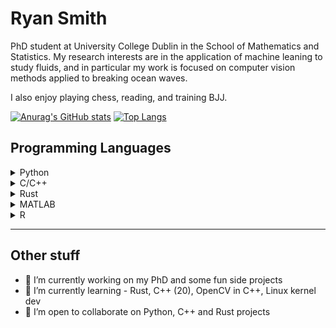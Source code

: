 # Ryan Smith

PhD student at University College Dublin in the School of Mathematics and Statistics. My research interests are in the application of machine leaning to study fluids, and in particular my work is focused on computer vision methods applied to breaking ocean waves.

I also enjoy playing chess, reading, and training BJJ.


[![Anurag's GitHub stats](https://github-readme-stats.vercel.app/api?username=ryan597&count_private=true&theme=onedark&show_icons=true)](https://github.com/ryan597/github-readme-stats)
[![Top Langs](https://github-readme-stats.vercel.app/api/top-langs/?username=ryan597&layout=compact&theme=onedark&langs_count=6&hide=Vim%20Script,Jupyter%20Notebook,matlab,Objective-C)](https://github.com/ryan597/github-readme-stats)


## Programming Languages

<details>
<summary>Python</summary>

- Pytorch
- Tensorflow
- SciKit-Learn
- Pandas
- Numpy
- Image analysis
- OpenCV
- Matplotlib/Seaborn/Plotly
- Object Oriented Programming

</details>

<details>
<summary>C/C++</summary>

- Fluid Simulation (C)
- Object Oriented Programming (C++)
- OpenCV (C++)
- MakeFiles, CMake, Meson/Ninja

</details>

<details>
<summary>Rust</summary>

- (In progress)...

</details>

<details>
<summary>MATLAB</summary>

- Scientific programming and scripting

</details>

<details>
<summary>R</summary>

- Statistical and exploratory data analysis
- Experience teaching R programming for University undergraduates for Statistics modules

</details>

---

## Other stuff

- 🔭 I’m currently working on my PhD and some fun side projects
- 🌱 I’m currently learning - Rust, C++ (20), OpenCV in C++, Linux kernel dev
- 👯 I’m open to collaborate on Python, C++ and Rust projects

